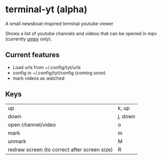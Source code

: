# terminal-yt (alpha)

A small newsboat-inspired terminal youtube viewer

Shows a list of youtube channels and videos that can be opened in mpv (currently [umpv](https://pastebin.com/eAs451QF) only).

## Current features

- Load urls from ~/.config/tyt/urls
- config in ~/.config/tyt/config (coming soon)
- mark videos as watched

## Keys

|                                              |         |
|----------------------------------------------|---------|
| up                                           | k, up   |
| down                                         | j, down |
| open channel/video                           | o       |
| mark                                         | m       |
| unmark                                       | M       |
| redraw screen (to correct after screen size) | R       |
